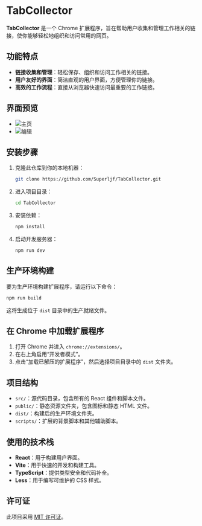 


# TabCollector

**TabCollector** 是一个 Chrome 扩展程序，旨在帮助用户收集和管理工作相关的链接，使你能够轻松地组织和访问常用的网页。

## 功能特点

- **链接收集和管理**：轻松保存、组织和访问工作相关的链接。
- **用户友好的界面**：简洁直观的用户界面，方便管理你的链接。
- **高效的工作流程**：直接从浏览器快速访问最重要的工作链接。

## 界面预览
- ![主页]('./src/img/image.png')
- ![编辑]('./src/img/img2.png')

## 安装步骤

1. 克隆此仓库到你的本地机器：
   ```bash
   git clone https://github.com/Superljf/TabCollector.git
   ```
2. 进入项目目录：
   ```bash
   cd TabCollector
   ```
3. 安装依赖：
   ```bash
   npm install
   ```
4. 启动开发服务器：
   ```bash
   npm run dev
   ```

## 生产环境构建

要为生产环境构建扩展程序，请运行以下命令：

```bash
npm run build
```

这将生成位于 `dist` 目录中的生产就绪文件。

## 在 Chrome 中加载扩展程序

1. 打开 Chrome 并进入 `chrome://extensions/`。
2. 在右上角启用“开发者模式”。
3. 点击“加载已解压的扩展程序”，然后选择项目目录中的 `dist` 文件夹。

## 项目结构

- `src/`：源代码目录，包含所有的 React 组件和脚本文件。
- `public/`：静态资源文件夹，包含图标和静态 HTML 文件。
- `dist/`：构建后的生产环境文件夹。
- `scripts/`：扩展的背景脚本和其他辅助脚本。

## 使用的技术栈

- **React**：用于构建用户界面。
- **Vite**：用于快速的开发和构建工具。
- **TypeScript**：提供类型安全和代码补全。
- **Less**：用于编写可维护的 CSS 样式。

## 许可证

此项目采用 [MIT 许可证](LICENSE)。
```

